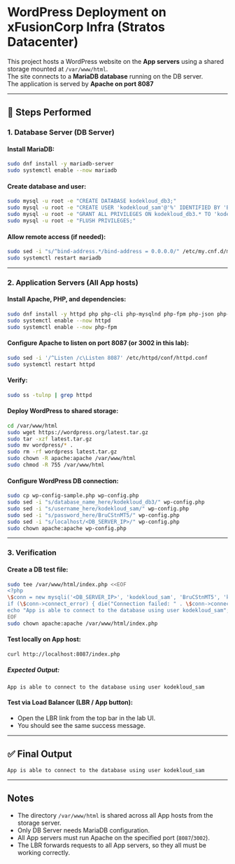 # WordPress Deployment on xFusionCorp Infra (Stratos Datacenter)

This project hosts a WordPress website on the **App servers** using a shared storage mounted at `/var/www/html`.  
The site connects to a **MariaDB database** running on the DB server.  
The application is served by **Apache on port 8087**

---

## 🚀 Steps Performed

### 1. Database Server (DB Server)

#### Install MariaDB:
```bash
sudo dnf install -y mariadb-server
sudo systemctl enable --now mariadb
```

#### Create database and user:
```bash
sudo mysql -u root -e "CREATE DATABASE kodekloud_db3;"
sudo mysql -u root -e "CREATE USER 'kodekloud_sam'@'%' IDENTIFIED BY 'BruCStnMT5';"
sudo mysql -u root -e "GRANT ALL PRIVILEGES ON kodekloud_db3.* TO 'kodekloud_sam'@'%';"
sudo mysql -u root -e "FLUSH PRIVILEGES;"
```

#### Allow remote access (if needed):
```bash
sudo sed -i "s/^bind-address.*/bind-address = 0.0.0.0/" /etc/my.cnf.d/mariadb-server.cnf
sudo systemctl restart mariadb
```

---

### 2. Application Servers (All App hosts)

#### Install Apache, PHP, and dependencies:
```bash
sudo dnf install -y httpd php php-cli php-mysqlnd php-fpm php-json php-xml php-mbstring wget unzip
sudo systemctl enable --now httpd
sudo systemctl enable --now php-fpm
```

#### Configure Apache to listen on port 8087 (or 3002 in this lab):
```bash
sudo sed -i '/^Listen /c\Listen 8087' /etc/httpd/conf/httpd.conf
sudo systemctl restart httpd
```

#### Verify:
```bash
sudo ss -tulnp | grep httpd
```

#### Deploy WordPress to shared storage:
```bash
cd /var/www/html
sudo wget https://wordpress.org/latest.tar.gz
sudo tar -xzf latest.tar.gz
sudo mv wordpress/* .
sudo rm -rf wordpress latest.tar.gz
sudo chown -R apache:apache /var/www/html
sudo chmod -R 755 /var/www/html
```

#### Configure WordPress DB connection:
```bash
sudo cp wp-config-sample.php wp-config.php
sudo sed -i "s/database_name_here/kodekloud_db3/" wp-config.php
sudo sed -i "s/username_here/kodekloud_sam/" wp-config.php
sudo sed -i "s/password_here/BruCStnMT5/" wp-config.php
sudo sed -i "s/localhost/<DB_SERVER_IP>/" wp-config.php
sudo chown apache:apache wp-config.php
```

---

### 3. Verification

#### Create a DB test file:
```bash
sudo tee /var/www/html/index.php <<EOF
<?php
\$conn = new mysqli('<DB_SERVER_IP>', 'kodekloud_sam', 'BruCStnMT5', 'kodekloud_db3');
if (\$conn->connect_error) { die("Connection failed: " . \$conn->connect_error); }
echo "App is able to connect to the database using user kodekloud_sam";
EOF
sudo chown apache:apache /var/www/html/index.php
```

#### Test locally on App host:
```bash
curl http://localhost:8087/index.php
```

##### Expected Output:
```
App is able to connect to the database using user kodekloud_sam
```

#### Test via Load Balancer (LBR / App button):
- Open the LBR link from the top bar in the lab UI.
- You should see the same success message.

---

## ✅ Final Output

```
App is able to connect to the database using user kodekloud_sam
```

---

## Notes

- The directory `/var/www/html` is shared across all App hosts from the storage server.
- Only DB Server needs MariaDB configuration.
- All App servers must run Apache on the specified port (`8087`/`3002`).
- The LBR forwards requests to all App servers, so they all must be working correctly.
